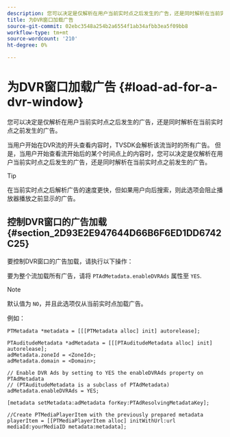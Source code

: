 ```yaml
---
description: 您可以决定是仅解析在用户当前实时点之后发生的广告，还是同时解析在当前实时点之前发生的广告。
title: 为DVR窗口加载广告
source-git-commit: 02ebc3548a254b2a6554f1ab34afbb3ea5f09bb8
workflow-type: tm+mt
source-wordcount: '210'
ht-degree: 0%

---
```


# 为DVR窗口加载广告 {#load-ad-for-a-dvr-window}

您可以决定是仅解析在用户当前实时点之后发生的广告，还是同时解析在当前实时点之前发生的广告。

当用户开始在DVR流的开头查看内容时，TVSDK会解析该流当时的所有广告。 但是，当用户开始查看流开始后的某个时间点上的内容时，您可以决定是仅解析在用户当前实时点之后发生的广告，还是同时解析在当前实时点之前发生的广告。

>[!TIP]
>
>在当前实时点之后解析广告的速度更快，但如果用户向后搜索，则此选项会阻止播放器播放之前显示的广告。

## 控制DVR窗口的广告加载 {#section_2D93E2E947644D66B6F6ED1DD6742C25}

要控制DVR窗口的广告加载，请执行以下操作：

要为整个流加载所有广告，请将 `PTAdMetadata.enableDVRAds` 属性至 `YES`.

>[!NOTE]
>
>默认值为 `NO`，并且此选项仅从当前实时点加载广告。

例如：

```
PTMetadata *metadata = [[[PTMetadata alloc] init] autorelease]; 
 
PTAuditudeMetadata *adMetadata = [[[PTAuditudeMetadata alloc] init] autorelease];  
adMetadata.zoneId = <ZoneId>; 
adMetadata.domain = <Domain>; 
 
// Enable DVR Ads by setting to YES the enableDVRAds property on PTAdMetadata  
// (PTAuditudeMetadata is a subclass of PTAdMetadata)  
adMetadata.enableDVRAds = YES; 
 
[metadata setMetadata:adMetadata forKey:PTAdResolvingMetadataKey]; 
 
//Create PTMediaPlayerItem with the previously prepared metadata    
playerItem = [[PTMediaPlayerItem alloc] initWithUrl:url mediaId:yourMediaID metadata:metadata]; 
```
